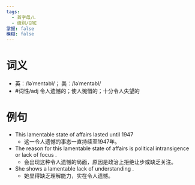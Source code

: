 ```yaml
---
tags:
  - 首字母/L
  - 级别/GRE
掌握: false
模糊: false
---
```

# 词义
- 英：/ləˈmentəbl/； 美：/ləˈmentəbl/
- #词性/adj  令人遗憾的；使人惋惜的；十分令人失望的
# 例句
- This lamentable state of affairs lasted until 1947
	- 这一令人遗憾的事态一直持续至1947年。
- The reason for this lamentable state of affairs is political intransigence or lack of focus .
	- 会出现这种令人遗憾的局面，原因是政治上拒绝让步或缺乏关注。
- She shows a lamentable lack of understanding .
	- 她显得缺乏理解能力，实在令人遗憾。
